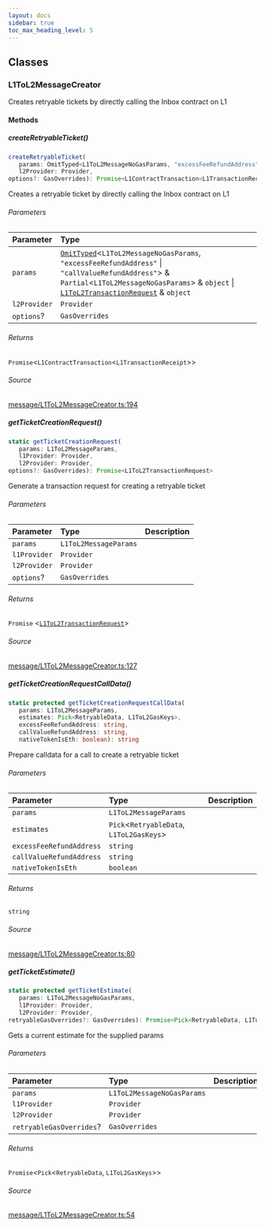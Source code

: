 ```yaml
---
layout: docs
sidebar: true
toc_max_heading_level: 5
---
```


## Classes

### L1ToL2MessageCreator

Creates retryable tickets by directly calling the Inbox contract on L1

#### Methods

##### createRetryableTicket()

```ts
createRetryableTicket(
   params: OmitTyped<L1ToL2MessageNoGasParams, "excessFeeRefundAddress" | "callValueRefundAddress"> & Partial<L1ToL2MessageNoGasParams> & object | L1ToL2TransactionRequest & object,
   l2Provider: Provider,
options?: GasOverrides): Promise<L1ContractTransaction<L1TransactionReceipt>>
```

Creates a retryable ticket by directly calling the Inbox contract on L1

###### Parameters

| Parameter    | Type                                                                                                                                                                                                                                                                                                 |
| :----------- | :--------------------------------------------------------------------------------------------------------------------------------------------------------------------------------------------------------------------------------------------------------------------------------------------------- |
| `params`     | [`OmitTyped`](../utils/types.md#omittypedtk)\<`L1ToL2MessageNoGasParams`, `"excessFeeRefundAddress"` \| `"callValueRefundAddress"`\> & `Partial`\<`L1ToL2MessageNoGasParams`\> & `object` \| [`L1ToL2TransactionRequest`](../dataEntities/transactionRequest.md#l1tol2transactionrequest) & `object` |
| `l2Provider` | `Provider`                                                                                                                                                                                                                                                                                           |
| `options`?   | `GasOverrides`                                                                                                                                                                                                                                                                                       |

###### Returns

`Promise`\<`L1ContractTransaction`\<`L1TransactionReceipt`\>\>

###### Source

[message/L1ToL2MessageCreator.ts:194](https://github.com/OffchainLabs/arbitrum-sdk/blob/d89535657484f4768d4009e0aecb95a7d5cbb9f5/src/lib/message/L1ToL2MessageCreator.ts#L194)

##### getTicketCreationRequest()

```ts
static getTicketCreationRequest(
   params: L1ToL2MessageParams,
   l1Provider: Provider,
   l2Provider: Provider,
options?: GasOverrides): Promise<L1ToL2TransactionRequest>
```

Generate a transaction request for creating a retryable ticket

###### Parameters

| Parameter    | Type                  | Description |
| :----------- | :-------------------- | :---------- |
| `params`     | `L1ToL2MessageParams` |             |
| `l1Provider` | `Provider`            |             |
| `l2Provider` | `Provider`            |             |
| `options`?   | `GasOverrides`        |             |

###### Returns

`Promise` \<[`L1ToL2TransactionRequest`](../dataEntities/transactionRequest.md#l1tol2transactionrequest)\>

###### Source

[message/L1ToL2MessageCreator.ts:127](https://github.com/OffchainLabs/arbitrum-sdk/blob/d89535657484f4768d4009e0aecb95a7d5cbb9f5/src/lib/message/L1ToL2MessageCreator.ts#L127)

##### getTicketCreationRequestCallData()

```ts
static protected getTicketCreationRequestCallData(
   params: L1ToL2MessageParams,
   estimates: Pick<RetryableData, L1ToL2GasKeys>,
   excessFeeRefundAddress: string,
   callValueRefundAddress: string,
   nativeTokenIsEth: boolean): string
```

Prepare calldata for a call to create a retryable ticket

###### Parameters

| Parameter                | Type                                       | Description |
| :----------------------- | :----------------------------------------- | :---------- |
| `params`                 | `L1ToL2MessageParams`                      |             |
| `estimates`              | `Pick`\<`RetryableData`, `L1ToL2GasKeys`\> |             |
| `excessFeeRefundAddress` | `string`                                   |             |
| `callValueRefundAddress` | `string`                                   |             |
| `nativeTokenIsEth`       | `boolean`                                  |             |

###### Returns

`string`

###### Source

[message/L1ToL2MessageCreator.ts:80](https://github.com/OffchainLabs/arbitrum-sdk/blob/d89535657484f4768d4009e0aecb95a7d5cbb9f5/src/lib/message/L1ToL2MessageCreator.ts#L80)

##### getTicketEstimate()

```ts
static protected getTicketEstimate(
   params: L1ToL2MessageNoGasParams,
   l1Provider: Provider,
   l2Provider: Provider,
retryableGasOverrides?: GasOverrides): Promise<Pick<RetryableData, L1ToL2GasKeys>>
```

Gets a current estimate for the supplied params

###### Parameters

| Parameter                | Type                       | Description |
| :----------------------- | :------------------------- | :---------- |
| `params`                 | `L1ToL2MessageNoGasParams` |             |
| `l1Provider`             | `Provider`                 |             |
| `l2Provider`             | `Provider`                 |             |
| `retryableGasOverrides`? | `GasOverrides`             |             |

###### Returns

`Promise`\<`Pick`\<`RetryableData`, `L1ToL2GasKeys`\>\>

###### Source

[message/L1ToL2MessageCreator.ts:54](https://github.com/OffchainLabs/arbitrum-sdk/blob/d89535657484f4768d4009e0aecb95a7d5cbb9f5/src/lib/message/L1ToL2MessageCreator.ts#L54)
